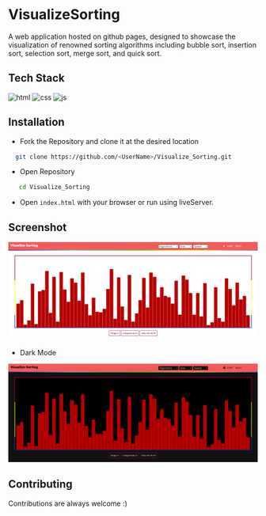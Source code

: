# VisualizeSorting

 A web application hosted on github pages, designed to showcase the visualization of renowned sorting algorithms including bubble sort, insertion sort, selection sort, merge sort, and quick sort.

## Tech Stack

 ![html](https://img.shields.io/badge/HTML-239120?style=for-the-badge&logo=html5&logoColor=white) ![css](https://img.shields.io/badge/CSS-E34F26?&style=for-the-badge&logo=css3&logoColor=white) ![js](https://img.shields.io/badge/JavaScript-F7DF1E?style=for-the-badge&logo=javascript&logoColor=black)


## Installation

- Fork the Repository and clone it at the desired location

```bash
  git clone https://github.com/<UserName>/Visualize_Sorting.git
```
- Open Repository
```bash 
   cd Visualize_Sorting
```
- Open `index.html` with your browser or run using liveServer.

## Screenshot
![Visualize Sorting](./images/screenshot.png)
- Dark Mode
  
![Visualize Sorting](./images/screenshot-dark.png)


## Contributing

Contributions are always welcome :)



